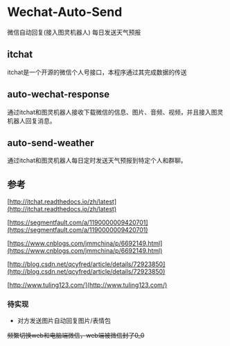 # Wechat-Auto-Send
微信自动回复(接入图灵机器人)  每日发送天气预报

## itchat
itchat是一个开源的微信个人号接口，本程序通过其完成数据的传送

## auto-wechat-response
通过itchat和图灵机器人接收下载微信的信息、图片、音频、视频，并且接入图灵机器人回复消息。

## auto-send-weather
通过itchat和图灵机器人每日定时发送天气预报到特定个人和群聊。

## 参考
[http://itchat.readthedocs.io/zh/latest](http://itchat.readthedocs.io/zh/latest)

[https://segmentfault.com/a/1190000009420701](https://segmentfault.com/a/1190000009420701)

[https://www.cnblogs.com/jmmchina/p/6692149.html](https://www.cnblogs.com/jmmchina/p/6692149.html)

[http://blog.csdn.net/qcyfred/article/details/72923850](http://blog.csdn.net/qcyfred/article/details/72923850)

[http://www.tuling123.com/](http://www.tuling123.com/)


### 待实现
* 对方发送图片自动回复图片/表情包

~~频繁切换web和电脑端微信，web端被微信封了0_0~~
